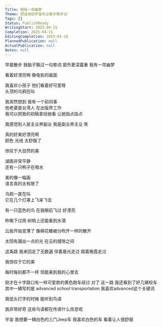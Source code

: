 ```yaml
---
Title: 我有一帘幽梦
Theme: 把话说给宇宙听之散步随手记
Tags: []
Status: PublishReady
WritingStart: 2025-04-15
Completion: 2025-04-15
EditingCompletion: 2025-04-18
PlannedPublication: null
ActualPublication: null
Notes: null
---
```


早晨散步 
我脑子飘过一句歌词
窗外更深露重 我有一帘幽梦

看着好漂亮啊 像电影的画面

我喜欢小孩子 他们看着好可爱呀  
    头顶的乌鸦在叫

我突然想到 我有一个前同事  
    他老婆是台湾人 在出版界工作  
   我可以把我的初稿拿给她看 让她指点指点

我感觉别人是主业养副业 我是副业养主业 笑

真的好美好漂亮啊  
    颜色 光线 太舒服了

惊叹于大自然的美

湖面非常平静  
    还有一只鸭子在喝水

美的像一幅画  
    语言真的太有限了

乌鸦一直在叫  
    它在几个灯罩上飞来飞去

有一只蓝色的鸟 在我眼前飞过 好漂亮

昨晚下过雨
树梢上还能看到水滴

云层开始变薄了
像棉花糖被分吹开一样的散开

太阳有漏出一点的光
在云的缝隙之间

这条路
我来回走了无数遍
伴着晨光走过
踏着晚霞走过

我惊叹于它的美

每时每刻都不一样
但能美到我的心里去

刚才在十字路口有一样可爱款的黄色跑车经过
对了
这一路
我还看到了好几辆校车
其中一辆写的是 advanced school transportation 
我喜欢advanced这个关键词

我低头打字的时候
能听到鸟语

我非常好奇
这些鸟语都在传递什么信息呢

宇宙
我想要一辆白色的三门Jeep车
我喜欢白色的车
看着让人很舒服

